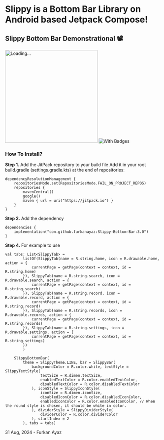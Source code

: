# Slippy is a Bottom Bar Library on Android based Jetpack Compose!

## Slippy Bottom Bar Demonstrational 📽️
<img width="300px" alt="Loading..." src="https://github.com/furkanayaz/Slippy-Bottom-Bar/assets/59910223/d2b03ada-ce90-4b0f-80c9-8cbc8d67718a">
<img alt="With Badges" src="https://github.com/furkanayaz/Slippy-Bottom-Bar/assets/59910223/8b52a93c-ecd8-4f75-9068-a14000b649c6">

### How To Install?

**Step 1.** Add the JitPack repository to your build file
Add it in your root build.gradle (settings.gradle.kts) at the end of repositories:

```
dependencyResolutionManagement {
    repositoriesMode.set(RepositoriesMode.FAIL_ON_PROJECT_REPOS)
    repositories {
        mavenCentral()
        google()
        maven { url = uri("https://jitpack.io") }
    }
}
```

**Step 2.** Add the dependency

```
dependencies {
	implementation("com.github.furkanayaz:Slippy-Bottom-Bar:3.0")
}
```

**Step 4.** For example to use

```
val tabs: List<SlippyTab> =
        listOf(SlippyTab(name = R.string.home, icon = R.drawable.home, action = {
            currentPage = getPage(context = context, id = R.string.home)
        }), SlippyTab(name = R.string.search, icon = R.drawable.search, action = {
            currentPage = getPage(context = context, id = R.string.search)
        }), SlippyTab(name = R.string.record, icon = R.drawable.record, action = {
            currentPage = getPage(context = context, id = R.string.record)
        }), SlippyTab(name = R.string.records, icon = R.drawable.records, action = {
            currentPage = getPage(context = context, id = R.string.records)
        }), SlippyTab(name = R.string.settings, icon = R.drawable.settings, action = {
            currentPage = getPage(context = context, id = R.string.settings)
        })
        )

    SlippyBottomBar(
        theme = SlippyTheme.LINE, bar = SlippyBar(
            backgroundColor = R.color.white, textStyle = SlippyTextStyle(
                textSize = R.dimen.textSize,
                enabledTextColor = R.color.enabledTextColor,
                disabledTextColor = R.color.disabledTextColor
            ), iconStyle = SlippyIconStyle(
                iconSize = R.dimen.iconSize,
                disabledIconColor = R.color.disabledIconColor,
                enabledIconColor = R.color.enabledIconColor, // When the round style is chosen, it should be white in color.
            ), dividerStyle = SlippyDividerStyle(
                dividerColor = R.color.dividerColor
            ), startIndex = 2
        ), tabs = tabs)
```

31 Aug, 2024 - Furkan Ayaz